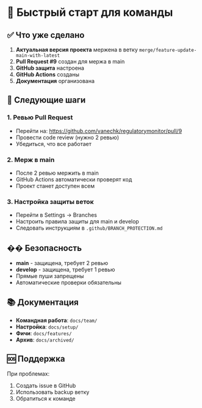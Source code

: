# 🚀 Быстрый старт для команды

## ✅ Что уже сделано

1. **Актуальная версия проекта** мержена в ветку `merge/feature-update-main-with-latest`
2. **Pull Request #9** создан для мержа в main
3. **GitHub защита** настроена
4. **GitHub Actions** созданы
5. **Документация** организована

## 🔄 Следующие шаги

### 1. Ревью Pull Request
- Перейти на: https://github.com/vanechk/regulatorymonitor/pull/9
- Провести code review (нужно 2 ревью)
- Убедиться, что все работает

### 2. Мерж в main
- После 2 ревью мержить в main
- GitHub Actions автоматически проверят код
- Проект станет доступен всем

### 3. Настройка защиты веток
- Перейти в Settings → Branches
- Настроить правила защиты для main и develop
- Следовать инструкциям в `.github/BRANCH_PROTECTION.md`

## ��️ Безопасность

- **main** - защищена, требует 2 ревью
- **develop** - защищена, требует 1 ревью
- Прямые пуши запрещены
- Автоматические проверки обязательны

## 📚 Документация

- **Командная работа**: `docs/team/`
- **Настройка**: `docs/setup/`
- **Фичи**: `docs/features/`
- **Архив**: `docs/archived/`

## 🆘 Поддержка

При проблемах:
1. Создать issue в GitHub
2. Использовать backup ветку
3. Обратиться к команде
